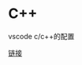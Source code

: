 # C++



vscode c/c++的配置

[链接](https://www.bilibili.com/video/BV19c411G7ey/?p=1&amp%3Bvd_source=45cf0df1cf29fd12377b442a74b95876&vd_source=45cf0df1cf29fd12377b442a74b95876)


